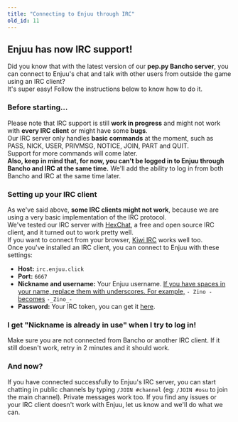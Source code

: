 ```yaml
---
title: "Connecting to Enjuu through IRC"
old_id: 11
---
```

## Enjuu has now IRC support!
Did you know that with the latest version of our **pep.py Bancho server**, you can connect to Enjuu's chat and talk with other users from outside the game using an IRC client?  
It's super easy! Follow the instructions below to know how to do it.

### Before starting...
Please note that IRC support is still **work in progress** and might not work with **every IRC client** or might have some **bugs**.  
Our IRC server only handles **basic commands** at the moment, such as PASS, NICK, USER, PRIVMSG, NOTICE, JOIN, PART and QUIT.  
Support for more commands will come later.  
**Also, keep in mind that, for now, you can't be logged in to Enjuu through Bancho and IRC at the same time.** We'll add the ability to log in from both Bancho and IRC at the same time later.

### Setting up your IRC client
As we've said above, **some IRC clients might not work**, because we are using a very basic implementation of the IRC protocol.  
We've tested our IRC server with [HexChat](https://hexchat.github.io), a free and open source IRC client, and it turned out to work pretty well.  
If you want to connect from your browser, [Kiwi IRC](https://kiwiirc.com/) works well too.
<br>
Once you've installed an IRC client, you can connect to Enjuu with these settings:  

- **Host:** `irc.enjuu.click`  
- **Port:** `6667`  
- **Nickname and username:** Your Enjuu username. <u>If you have spaces in your name, replace them with underscores. For example,</u> `- Zino -` <u>becomes</u> `-_Zino_-`  
- **Password:** Your IRC token, you can get it [here](/irc).  

### I get "Nickname is already in use" when I try to log in!
Make sure you are not connected from Bancho or another IRC client. If it still doesn't work, retry in 2 minutes and it should work.

### And now?
If you have connected successfully to Enjuu's IRC server, you can start chatting in public channels by typing `/JOIN #channel` (eg: `/JOIN #osu` to join the main channel). Private messages work too. If you find any issues or your IRC client doesn't work with Enjuu, let us know and we'll do what we can.

